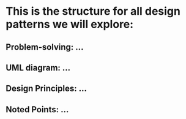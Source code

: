 # This is the structure for all design patterns we will explore:
## Problem-solving: ...
## UML diagram: ...
## Design Principles: ...
## Noted Points: ...
